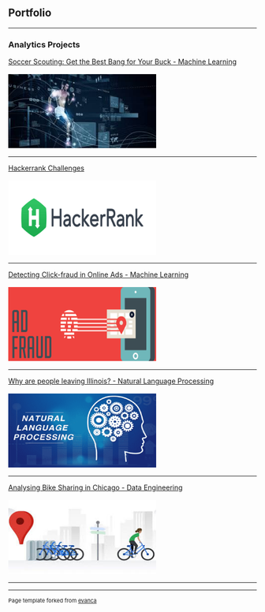 ## Portfolio

---

### Analytics Projects

[Soccer Scouting: Get the Best Bang for Your Buck - Machine Learning](/pdf/Scouting_Presentation.pdf)
<br><br>
<img src="images/Soccer_thumbnail.jfif?raw=true" width="300" height="150"/>

---
[Hackerrank Challenges](https://github.com/markuswehr/Hackerrank_Practice)
<br><br>
<img src="images/Hackerrank_thumbnail.png?raw=true" width="300" height="150"/>

---
[Detecting Click-fraud in Online Ads - Machine Learning](/pdf/AdFraud_Presentation.pdf)
<br><br>
<img src="images/AdFraud_thumbnail.png?raw=true" width="300" height="150"/>

---
[Why are people leaving Illinois? - Natural Language Processing](/pdf/NLP_Presentation.pdf)
<br><br>
<img src="images/NLP_thumbnail.png?raw=true" width="300" height="150"/>

---

[Analysing Bike Sharing in Chicago - Data Engineering](/pdf/DataEngineering_Presentation.pdf)
<br><br>
<img src="images/DataEngineering_thumbnail.jfif?raw=true" width="300" height="150"/>

---



---
<p style="font-size:11px">Page template forked from <a href="https://github.com/evanca/quick-portfolio">evanca</a></p>
<!-- Remove above link if you don't want to attibute -->

